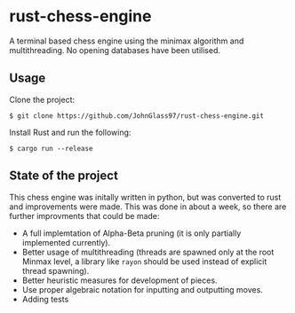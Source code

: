 # rust-chess-engine

A terminal based chess engine using the minimax algorithm and multithreading.
No opening databases have been utilised.

## Usage

Clone the project:

```
$ git clone https://github.com/JohnGlass97/rust-chess-engine.git
```

Install Rust and run the following:

```
$ cargo run --release
```

## State of the project

This chess engine was initally written in python, but was converted to rust and improvements were made.
This was done in about a week, so there are further improvments that could be made:

- A full implemtation of Alpha-Beta pruning (it is only partially implemented currently).
- Better usage of multithreading (threads are spawned only at the root Minmax level,
  a library like `rayon` should be used instead of explicit thread spawning).
- Better heuristic measures for development of pieces.
- Use proper algebraic notation for inputting and outputting moves.
- Adding tests

